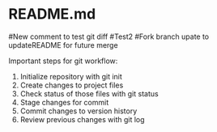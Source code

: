# README.md #
#New comment to test git diff
#Test2
#Fork branch upate to updateREADME for future merge

Important steps for git workflow:

1. Initialize repository with git init
2. Create changes to project files
3. Check status of those files with git status
4. Stage changes for commit
5. Commit changes to version history
6. Review previous changes with git log
